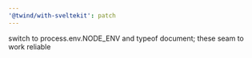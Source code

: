 ```yaml
---
'@twind/with-sveltekit': patch
---
```


switch to process.env.NODE_ENV and typeof document; these seam to work reliable
